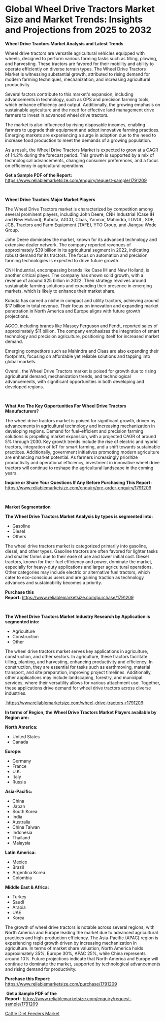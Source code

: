 <p><h1>Global Wheel Drive Tractors Market Size and Market Trends: Insights and Projections from 2025 to 2032</h1></p><p><strong>Wheel Drive Tractors Market Analysis and Latest Trends</strong></p>
<p><p>Wheel drive tractors are versatile agricultural vehicles equipped with wheels, designed to perform various farming tasks such as tilling, plowing, and harvesting. These tractors are favored for their mobility and ability to operate efficiently on diverse terrain types. The Wheel Drive Tractors Market is witnessing substantial growth, attributed to rising demand for modern farming techniques, mechanization, and increasing agricultural productivity.</p><p>Several factors contribute to this market's expansion, including advancements in technology, such as GPS and precision farming tools, which enhance efficiency and output. Additionally, the growing emphasis on sustainable agriculture and the need for effective land management drive farmers to invest in advanced wheel drive tractors.</p><p>The market is also influenced by rising disposable incomes, enabling farmers to upgrade their equipment and adopt innovative farming practices. Emerging markets are experiencing a surge in adoption due to the need to increase food production to meet the demands of a growing population.</p><p>As a result, the Wheel Drive Tractors Market is expected to grow at a CAGR of 14.2% during the forecast period. This growth is supported by a mix of technological advancements, changing consumer preferences, and a focus on efficiency in agricultural operations.</p></p>
<p><strong>Get a Sample PDF of the Report:&nbsp;</strong> <a href="https://www.reliablemarketsize.com/enquiry/request-sample/1791209?utm_campaign=3016&utm_medium=2&utm_source=Github&utm_content=ia&utm_term=09042025&utm_id=wheel-drive-tractors">https://www.reliablemarketsize.com/enquiry/request-sample/1791209</a></p>
<p>&nbsp;</p>
<p><strong>Wheel Drive Tractors Major Market Players</strong></p>
<p><p>The Wheel Drive Tractors market is characterized by competition among several prominent players, including John Deere, CNH Industrial (Case IH and New Holland), Kubota, AGCO, Claas, Yanmar, Mahindra, LOVOL, SDF, JCB, Tractors and Farm Equipment (TAFE), YTO Group, and Jiangsu Wode Group. </p><p>John Deere dominates the market, known for its advanced technology and extensive dealer network. The company reported revenues of approximately $39 billion in its agricultural segment in 2022, indicating robust demand for its tractors. The focus on automation and precision farming technologies is expected to drive future growth.</p><p>CNH Industrial, encompassing brands like Case IH and New Holland, is another critical player. The company has shown solid growth, with a revenue of around $25 billion in 2022. Their strategy revolves around sustainable farming solutions and expanding their presence in emerging markets, which is likely to enhance their market share.</p><p>Kubota has carved a niche in compact and utility tractors, achieving around $17 billion in total revenue. Their focus on innovation and expanding market penetration in North America and Europe aligns with future growth projections.</p><p>AGCO, including brands like Massey Ferguson and Fendt, reported sales of approximately $11 billion. The company emphasizes the integration of smart technology and precision agriculture, positioning itself for increased market demand.</p><p>Emerging competitors such as Mahindra and Claas are also expanding their footprints, focusing on affordable yet reliable solutions and tapping into global markets.</p><p>Overall, the Wheel Drive Tractors market is poised for growth due to rising agricultural demand, mechanization trends, and technological advancements, with significant opportunities in both developing and developed regions.</p></p>
<p>&nbsp;</p>
<p><strong>What Are The Key Opportunities For Wheel Drive Tractors Manufacturers?</strong></p>
<p><p>The wheel drive tractors market is poised for significant growth, driven by advancements in agricultural technology and increasing mechanization in developing regions. Demand for fuel-efficient and precision farming solutions is propelling market expansion, with a projected CAGR of around 5% through 2030. Key growth trends include the rise of electric and hybrid tractors, integration of IoT for smart farming, and a shift towards sustainable practices. Additionally, government initiatives promoting modern agriculture are enhancing market potential. As farmers increasingly prioritize productivity and operational efficiency, investment in innovative wheel drive tractors will continue to reshape the agricultural landscape in the coming years.</p></p>
<p><strong>Inquire or Share Your Questions If Any Before Purchasing This Report:</strong> <a href="https://www.reliablemarketsize.com/enquiry/pre-order-enquiry/1791209?utm_campaign=3016&utm_medium=2&utm_source=Github&utm_content=ia&utm_term=09042025&utm_id=wheel-drive-tractors">https://www.reliablemarketsize.com/enquiry/pre-order-enquiry/1791209</a></p>
<p>&nbsp;</p>
<p><strong>Market Segmentation</strong></p>
<p><strong>The Wheel Drive Tractors Market Analysis by types is segmented into:</strong></p>
<p><ul><li>Gasoline</li><li>Diesel</li><li>Others</li></ul></p>
<p><p>The wheel drive tractors market is categorized primarily into gasoline, diesel, and other types. Gasoline tractors are often favored for lighter tasks and smaller farms due to their ease of use and lower initial cost. Diesel tractors, known for their fuel efficiency and power, dominate the market, especially for heavy-duty applications and larger agricultural operations. Other categories may include electric or alternative fuel tractors, which cater to eco-conscious users and are gaining traction as technology advances and sustainability becomes a priority.</p></p>
<p><strong>Purchase this Report:&nbsp;</strong><a href="https://www.reliablemarketsize.com/purchase/1791209?utm_campaign=3016&utm_medium=2&utm_source=Github&utm_content=ia&utm_term=09042025&utm_id=wheel-drive-tractors">https://www.reliablemarketsize.com/purchase/1791209</a></p>
<p>&nbsp;</p>
<p><strong>The Wheel Drive Tractors Market Industry Research by Application is segmented into:</strong></p>
<p><ul><li>Agriculture</li><li>Construction</li><li>Other</li></ul></p>
<p><p>The wheel drive tractors market serves key applications in agriculture, construction, and other sectors. In agriculture, these tractors facilitate tilling, planting, and harvesting, enhancing productivity and efficiency. In construction, they are essential for tasks such as earthmoving, material transport, and site preparation, improving project timelines. Additionally, other applications may include landscaping, forestry, and municipal services, where their versatility allows for various attachment use. Together, these applications drive demand for wheel drive tractors across diverse industries.</p></p>
<p><a href="https://www.reliablemarketsize.com/wheel-drive-tractors-r1791209?utm_campaign=3016&utm_medium=2&utm_source=Github&utm_content=ia&utm_term=09042025&utm_id=wheel-drive-tractors">&nbsp;https://www.reliablemarketsize.com/wheel-drive-tractors-r1791209</a></p>
<p><strong>In terms of Region, the Wheel Drive Tractors Market Players available by Region are:</strong></p>
<p>
    <p> <strong> North America: </strong>
        <ul>
            <li>United States</li>
            <li>Canada</li>
        </ul>
        </p> 
    <p> <strong> Europe: </strong>
        <ul>
            <li>Germany</li>
            <li>France</li>
            <li>U.K.</li>
            <li>Italy</li>
            <li>Russia</li>
        </ul>
        </p> 
    <p> <strong> Asia-Pacific: </strong>
        <ul>
            <li>China</li>
            <li>Japan</li>
            <li>South Korea</li>
            <li>India</li>
            <li>Australia</li>
            <li>China Taiwan</li>
            <li>Indonesia</li>
            <li>Thailand</li>
            <li>Malaysia</li>
        </ul>
        </p> 
    <p> <strong> Latin America: </strong>
        <ul>
            <li>Mexico</li>
            <li>Brazil</li>
            <li>Argentina Korea</li>
            <li>Colombia</li>
        </ul>
        </p> 
    <p> <strong> Middle East & Africa: </strong>
        <ul>
            <li>Turkey</li>
            <li>Saudi</li>
            <li>Arabia</li>
            <li>UAE</li>
            <li>Korea</li>
        </ul>
    </p>
    </p>
<p><p>The growth of wheel drive tractors is notable across several regions, with North America and Europe leading the market due to advanced agricultural practices and high-production efficiency. The Asia-Pacific (APAC) region is experiencing rapid growth driven by increasing mechanization in agriculture. In terms of market share valuation, North America holds approximately 35%, Europe 30%, APAC 25%, while China represents around 10%. Future projections indicate that North America and Europe will continue to dominate the market, supported by technological advancements and rising demand for productivity.</p></p>
<p><strong>Purchase this Report: </strong><a href="https://www.reliablemarketsize.com/purchase/1791209?utm_campaign=3016&utm_medium=2&utm_source=Github&utm_content=ia&utm_term=09042025&utm_id=wheel-drive-tractors">https://www.reliablemarketsize.com/purchase/1791209</a></p>
<p>&nbsp;<strong>Get a Sample PDF of the Report:&nbsp;&nbsp;</strong><a href="https://www.reliablemarketsize.com/enquiry/request-sample/1791209?utm_campaign=3016&utm_medium=2&utm_source=Github&utm_content=ia&utm_term=09042025&utm_id=wheel-drive-tractors">https://www.reliablemarketsize.com/enquiry/request-sample/1791209</a></p>
<p><strong></strong></p>
<p><p><a href="https://github.com/djembashote/Market-Research-Report-List-1/blob/main/cattle-diet-feeders-market.md?utm_campaign=3016&utm_medium=2&utm_source=Github&utm_content=ia&utm_term=09042025&utm_id=wheel-drive-tractors">Cattle Diet Feeders Market</a></p></p>
